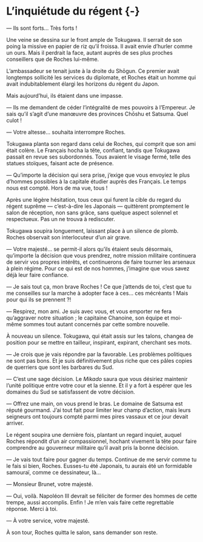 # L’inquiétude du régent {-}

— Ils sont forts… Très forts !

Une veine se dessina sur le front ample de Tokugawa. Il serrait de son poing
la missive en papier de riz qu’il froissa. Il avait envie d’hurler comme un
ours. Mais il perdrait la face, autant auprès de ses plus proches conseillers
que de Roches lui-même.

L’ambassadeur se tenait juste à la droite du Shōgun. Ce premier avait longtemps
sollicité les services du diplomate, et Roches était un homme qui avait
indubitablement élargi les horizons du régent du Japon.

Mais aujourd’hui, ils étaient dans une impasse.

— Ils me demandent de céder l’intégralité de mes pouvoirs à l’Empereur. Je sais
qu’il s’agit d’une manœuvre des provinces Chōshu et Satsuma. Quel culot !

— Votre altesse… souhaita interrompre Roches.

Tokugawa planta son regard dans celui de Roches, qui comprit que son ami était
colère. Le Français hocha la tête, confiant, tandis que Tokugawa passait en
revue ses subordonnés. Tous avaient le visage fermé, telle des statues
stoïques, faisant acte de présence.

— Qu’importe la décision qui sera prise, j’exige que vous envoyiez le plus
d’hommes possibles à la capitale étudier auprès des Français. Le temps nous
est compté. Hors de ma vue, tous !

Après une légère hésitation, tous ceux qui furent la cible du regard du régent
suprême — c’est-à-dire les Japonais — quittèrent promptement le salon de
réception, non sans grâce, sans quelque aspect solennel et respectueux. Pas un
ne trouva à rediscuter.

Tokugawa soupira longuement, laissant place à un silence de plomb. Roches
observait son interlocuteur d’un air grave.

— Votre majesté… se permit-il alors qu’ils étaient seuls désormais, qu’importe
la décision que vous prendrez, notre mission militaire continuera de servir
vos propres intérêts, et continuerons de faire tourner les arsenaux à plein
régime. Pour ce qui est de nos hommes, j’imagine que vous savez déjà leur
faire confiance.

— Je sais tout ça, mon brave Roches ! Ce que j’attends de toi, c’est que tu
me conseilles sur la marche à adopter face à ces… ces mécréants ! Mais pour qui
ils se prennent ?!

— Respirez, mon ami. Je suis avec vous, et vous emporter ne fera qu’aggraver
notre situation ; le capitaine Chanoine, son équipe et moi-même sommes tout
autant concernés par cette sombre nouvelle.

À nouveau un silence. Tokugawa, qui était assis sur les talons, changea de
position pour se mettre en tailleur, inspirant, expirant, cherchant ses mots.

— Je crois que je vais répondre par la favorable. Les problèmes politiques ne
sont pas bons. Et je suis définitivement plus riche que ces pâles copies de
querriers que sont les barbares du Sud.

— C’est une sage décision. Le *Mikado* saura que vous désiriez maintenir
l’unité politique entre votre cour et la sienne. Et il y a fort à espérer que
les domaines du Sud se satisfassent de votre décision.

— Offrez une main, on vous prend le bras. Le domaine de Satsuma est réputé
gourmand. J’ai tout fait pour limiter leur champ d’action, mais leurs seigneurs
ont toujours compté parmi mes pires vassaux et ce jour devait arriver.

Le régent soupira une dernière fois, plantant un regard inquiet, auquel Roches
répondit d’un air compassionnel, hochant vivement la tête pour faire comprendre
au gouverneur militaire qu’il avait pris la bonne décision.

— Je vais tout faire pour gagner du temps. Continue de me servir comme tu
le fais si bien, Roches. Eusses-tu été Japonais, tu aurais été un formidable
samouraï, comme ce dessinateur, là…

— Monsieur Brunet, votre majesté.

— Oui, voilà. Napoléon III devrait se féliciter de former des hommes de cette
trempe, aussi accomplis. Enfin ! Je m’en vais faire cette regrettable réponse.
Merci à toi.

— À votre service, votre majesté.

À son tour, Roches quitta le salon, sans demander son reste.
